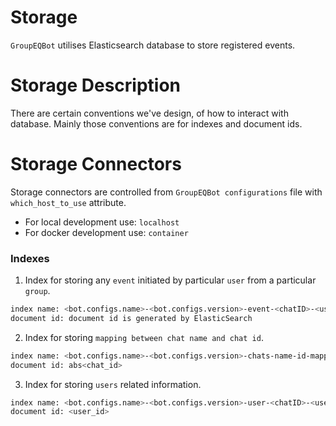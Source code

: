 
# Storage
`GroupEQBot` utilises Elasticsearch database to store registered events.


# Storage Description
There are certain conventions we've design, of how to interact with database. 
Mainly those conventions are for indexes and document ids. 

# Storage Connectors
Storage connectors are controlled from `GroupEQBot configurations` file with `which_host_to_use` attribute.
- For local development use: `localhost` 
- For docker development use: `container`


### Indexes
1. Index for storing any `event` initiated by particular `user` from a particular `group`.
```bash
index name: <bot.configs.name>-<bot.configs.version>-event-<chatID>-<userID>
document id: document id is generated by ElasticSearch 
```

2. Index for storing `mapping between chat name and chat id`. 
```bash
index name: <bot.configs.name>-<bot.configs.version>-chats-name-id-mappings
document id: abs<chat_id>
```

3. Index for storing `users` related information. 
```bash
index name: <bot.configs.name>-<bot.configs.version>-user-<chatID>-<userID>
document id: <user_id>
```

